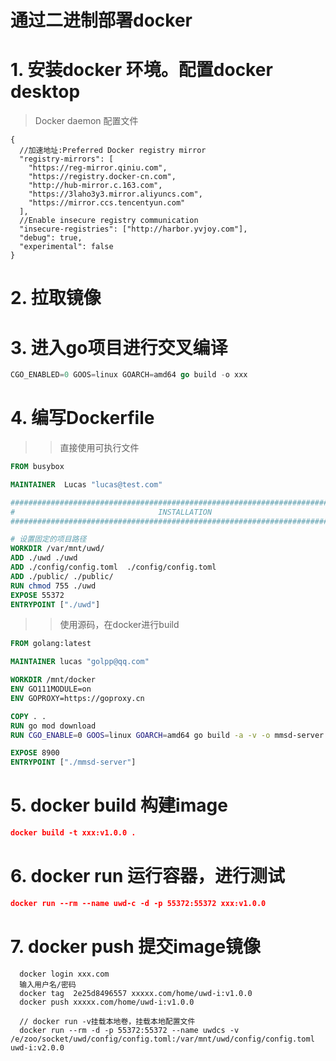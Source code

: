 # 通过二进制部署docker

# 1. 安装docker 环境。配置docker desktop

> Docker daemon 配置文件
```json5
{
  //加速地址:Preferred Docker registry mirror
  "registry-mirrors": [
    "https://reg-mirror.qiniu.com",
    "https://registry.docker-cn.com",
    "http://hub-mirror.c.163.com",
    "https://3laho3y3.mirror.aliyuncs.com",
    "https://mirror.ccs.tencentyun.com"
  ],
  //Enable insecure registry communication
  "insecure-registries": ["http://harbor.yvjoy.com"],
  "debug": true,
  "experimental": false
}
```

# 2. 拉取镜像

# 3. 进入go项目进行交叉编译
```go
CGO_ENABLED=0 GOOS=linux GOARCH=amd64 go build -o xxx
```

# 4. 编写Dockerfile
>> 直接使用可执行文件
 ```Dockerfile
 FROM busybox

MAINTAINER  Lucas "lucas@test.com"

###############################################################################
#                                INSTALLATION
###############################################################################

# 设置固定的项目路径
WORKDIR /var/mnt/uwd/
ADD ./uwd ./uwd
ADD ./config/config.toml  ./config/config.toml
ADD ./public/ ./public/
RUN chmod 755 ./uwd
EXPOSE 55372
ENTRYPOINT ["./uwd"]
 ```
 
 >> 使用源码，在docker进行build
 ```Dockerfile
 FROM golang:latest

MAINTAINER lucas "golpp@qq.com"

WORKDIR /mnt/docker
ENV GO111MODULE=on
ENV GOPROXY=https://goproxy.cn

COPY . .
RUN go mod download 
RUN CGO_ENABLE=0 GOOS=linux GOARCH=amd64 go build -a -v -o mmsd-server

EXPOSE 8900
ENTRYPOINT ["./mmsd-server"]
 ```

# 5. docker build 构建image
```json
docker build -t xxx:v1.0.0 .
```

# 6. docker run 运行容器，进行测试
```json
docker run --rm --name uwd-c -d -p 55372:55372 xxx:v1.0.0
```
# 7. docker push  提交image镜像
```json5
  docker login xxx.com
  输入用户名/密码
  docker tag  2e25d8496557 xxxxx.com/home/uwd-i:v1.0.0
  docker push xxxxx.com/home/uwd-i:v1.0.0
  
  // docker run -v挂载本地卷，挂载本地配置文件
  docker run --rm -d -p 55372:55372 --name uwdcs -v /e/zoo/socket/uwd/config/config.toml:/var/mnt/uwd/config/config.toml uwd-i:v2.0.0
```
